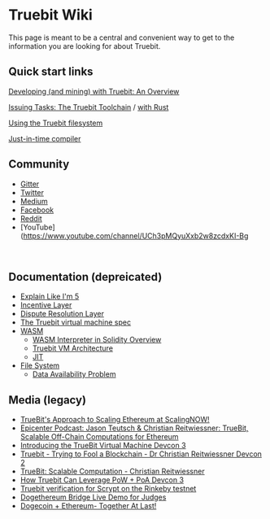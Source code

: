 # Truebit Wiki

This page is meant to be a central and convenient way to get to the information you are looking for about Truebit.

## Quick start links

[Developing (and mining) with Truebit: An Overview](https://medium.com/truebit/developing-with-truebit-an-overview-86a2e3565e22)

[Issuing Tasks: The Truebit Toolchain](https://medium.com/truebit/truebit-toolchain-transmute-4984928364a7) / [with Rust](https://medium.com/truebit/writing-a-truebit-task-in-rust-6d96f2ee0a4b)

[Using the Truebit filesystem](https://medium.com/truebit/using-the-truebit-filesystem-f6a5d4ac9604)

[Just-in-time compiler](https://medium.com/truebit/jit-for-truebit-e5299afc72d8)

## Community 
* [Gitter](https://gitter.im/TrueBitFoundation/Lobby)
* [Twitter](https://twitter.com/truebitprotocol)
* [Medium](https://medium.com/truebit)
* [Facebook](https://www.facebook.com/TruebitProtocol/)
* [Reddit](https://www.reddit.com/r/truebit)
* [YouTube](https://www.youtube.com/channel/UCh3pMQyuXxb2w8zcdxKI-Bg

<br/>

## Documentation (depreicated)

- [Explain Like I'm 5](https://github.com/TrueBitFoundation/wiki/blob/master/docs/ELI5.md)
- [Incentive Layer](https://github.com/TrueBitFoundation/wiki/blob/master/docs/IncentiveLayer.md)
- [Dispute Resolution Layer](https://github.com/TrueBitFoundation/wiki/blob/master/docs/DisputeResolutionLayer.md)
- [The Truebit virtual machine spec](https://github.com/TrueBitFoundation/wiki/blob/master/docs/vm_spec.md)
- [WASM](https://github.com/TrueBitFoundation/wiki/blob/master/docs/WASM/README.md)
  - [WASM Interpreter in Solidity Overview](https://github.com/TrueBitFoundation/wiki/blob/master/docs/WASM/WASMSolidityOverview.md)
  - [Truebit VM Architecture](https://github.com/TrueBitFoundation/wiki/blob/master/docs/WASM/TruebitVMArchitecture.md)
  - [JIT](https://github.com/TrueBitFoundation/wiki/blob/master/docs/WASM/JIT.md)
- [File System](https://github.com/TrueBitFoundation/wiki/blob/master/docs/FileSystem/README.md)
  - [Data Availability Problem](https://github.com/TrueBitFoundation/wiki/blob/master/docs/FileSystem/DataAvailabilityProblem.md)

## Media (legacy)
* [TrueBit's Approach to Scaling Ethereum at ScalingNOW!](https://www.youtube.com/watch?v=D592MR_1FyU)
* [Epicenter Podcast: Jason Teutsch & Christian Reitwiessner: TrueBit, Scalable Off-Chain Computations for Ethereum](https://www.youtube.com/watch?v=QY0OUTaIWIc&t=977s)
* [Introducing the TrueBit Virtual Machine Devcon 3](https://www.youtube.com/watch?v=kwe_C_ei0hQ)
* [Truebit - Trying to Fool a Blockchain - Dr Christian Reitwiessner Devcon 2](https://www.youtube.com/watch?v=5yiotumm99Q)
* [TrueBit: Scalable Computation - Christian Reitwiessner](https://www.youtube.com/watch?v=sO2tEOBBFOE)
* [How Truebit Can Leverage PoW + PoA Devcon 3](https://www.youtube.com/watch?v=QSpaN0i8lQ4)
* [Truebit verification for Scrypt on the Rinkeby testnet](https://www.youtube.com/watch?v=8VLg3RuvYNI)
* [Dogethereum Bridge Live Demo for Judges](https://www.youtube.com/watch?v=gdTd9Djt9gA&feature=youtu.be)
* [Dogecoin + Ethereum- Together At Last!](https://www.youtube.com/watch?v=JgZkqcGb2zA)
